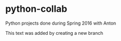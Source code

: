 # python-collab
Python projects done during Spring 2016 with Anton

This text was added by creating a new branch
